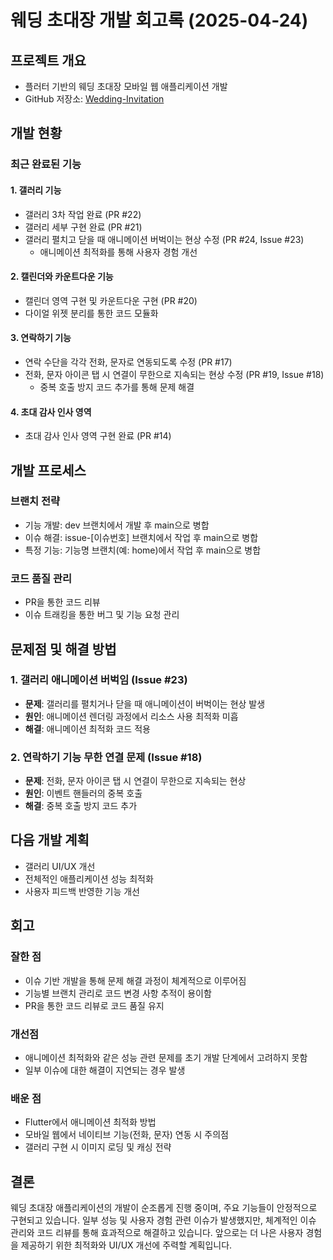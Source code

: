 # 웨딩 초대장 개발 회고록 (2025-04-24)

## 프로젝트 개요

-   플러터 기반의 웨딩 초대장 모바일 웹 애플리케이션 개발
-   GitHub 저장소: [Wedding-Invitation](https://github.com/heui-yong/Wedding-Invitation)

## 개발 현황

### 최근 완료된 기능

#### 1. 갤러리 기능

-   갤러리 3차 작업 완료 (PR #22)
-   갤러리 세부 구현 완료 (PR #21)
-   갤러리 펼치고 닫을 때 애니메이션 버벅이는 현상 수정 (PR #24, Issue #23)
    -   애니메이션 최적화를 통해 사용자 경험 개선

#### 2. 캘린더와 카운트다운 기능

-   캘린더 영역 구현 및 카운트다운 구현 (PR #20)
-   다이얼 위젯 분리를 통한 코드 모듈화

#### 3. 연락하기 기능

-   연락 수단을 각각 전화, 문자로 연동되도록 수정 (PR #17)
-   전화, 문자 아이콘 탭 시 연결이 무한으로 지속되는 현상 수정 (PR #19, Issue #18)
    -   중복 호출 방지 코드 추가를 통해 문제 해결

#### 4. 초대 감사 인사 영역

-   초대 감사 인사 영역 구현 완료 (PR #14)

## 개발 프로세스

### 브랜치 전략

-   기능 개발: dev 브랜치에서 개발 후 main으로 병합
-   이슈 해결: issue-[이슈번호] 브랜치에서 작업 후 main으로 병합
-   특정 기능: 기능명 브랜치(예: home)에서 작업 후 main으로 병합

### 코드 품질 관리

-   PR을 통한 코드 리뷰
-   이슈 트래킹을 통한 버그 및 기능 요청 관리

## 문제점 및 해결 방법

### 1. 갤러리 애니메이션 버벅임 (Issue #23)

-   **문제**: 갤러리를 펼치거나 닫을 때 애니메이션이 버벅이는 현상 발생
-   **원인**: 애니메이션 렌더링 과정에서 리소스 사용 최적화 미흡
-   **해결**: 애니메이션 최적화 코드 적용

### 2. 연락하기 기능 무한 연결 문제 (Issue #18)

-   **문제**: 전화, 문자 아이콘 탭 시 연결이 무한으로 지속되는 현상
-   **원인**: 이벤트 핸들러의 중복 호출
-   **해결**: 중복 호출 방지 코드 추가

## 다음 개발 계획

-   갤러리 UI/UX 개선
-   전체적인 애플리케이션 성능 최적화
-   사용자 피드백 반영한 기능 개선

## 회고

### 잘한 점

-   이슈 기반 개발을 통해 문제 해결 과정이 체계적으로 이루어짐
-   기능별 브랜치 관리로 코드 변경 사항 추적이 용이함
-   PR을 통한 코드 리뷰로 코드 품질 유지

### 개선점

-   애니메이션 최적화와 같은 성능 관련 문제를 초기 개발 단계에서 고려하지 못함
-   일부 이슈에 대한 해결이 지연되는 경우 발생

### 배운 점

-   Flutter에서 애니메이션 최적화 방법
-   모바일 웹에서 네이티브 기능(전화, 문자) 연동 시 주의점
-   갤러리 구현 시 이미지 로딩 및 캐싱 전략

## 결론

웨딩 초대장 애플리케이션의 개발이 순조롭게 진행 중이며, 주요 기능들이 안정적으로 구현되고 있습니다. 일부 성능 및 사용자 경험 관련 이슈가 발생했지만, 체계적인 이슈 관리와 코드 리뷰를 통해 효과적으로 해결하고 있습니다. 앞으로는 더 나은 사용자 경험을 제공하기 위한 최적화와 UI/UX 개선에 주력할 계획입니다.
